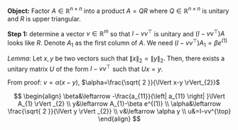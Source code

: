 **Object:** Factor $A\in \mathbb{R}^{n\times n}$ into a product $A=QR$ where $Q\in \mathbb{R}^{n\times n}$ is unitary and $R$ is upper triangular.

**Step 1:** determine a vector $v\in \mathbb{R}^{m}$ so that $I-vv^{\top}$ is unitary and $(I-vv^{\top})A$ looks like $R$. Denote $A_{1}$ as the first column of $A$. We need $(I-vv^{\top})A_{1}=\beta e^{(1)}$

*Lemma:* Let $x,y$ be two vectors such that $\lVert x \rVert_{2}=\lVert y \rVert_{2}$. Then, there exists a unitary matrix $U$ of the form $I-vv^{\top}$ such that $Ux=y$.

From proof: $v=\alpha(x-y)$, $\alpha=\frac{\sqrt{ 2 }}{\lVert x-y \rVert_{2}}$


$$
\begin{align}
\beta&\leftarrow -\frac{a_{11}}{\left| a_{11} \right| }\lVert A_{1} \rVert _{2} \\
y&\leftarrow A_{1}-\beta e^{(1)} \\
\alpha&\leftarrow \frac{\sqrt{ 2 }}{\lVert y \rVert _{2}} \\
v&\leftarrow \alpha y \\
u&=I-vv^{\top}
\end{align}
$$
